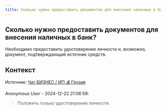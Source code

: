```yaml
---
title: Сколько нужно предоставить документов для внесения наличных в банк?
---
```


## Сколько нужно предоставить документов для внесения наличных в банк?

Необходимо предоставить удостоверение личности и, возможно, документ, подтверждающий источник средств.

## Контекст

Источник: [Чат БИЗНЕС / ИП 💰 Грузия](https://t.me/ip_ge)

_Anonymous User_ - 2024-12-22 21:06:59:

> Положить только удостоверение личности.
